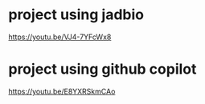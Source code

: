 
# project using jadbio
https://youtu.be/VJ4-7YFcWx8


# project using github copilot
https://youtu.be/E8YXRSkmCAo
